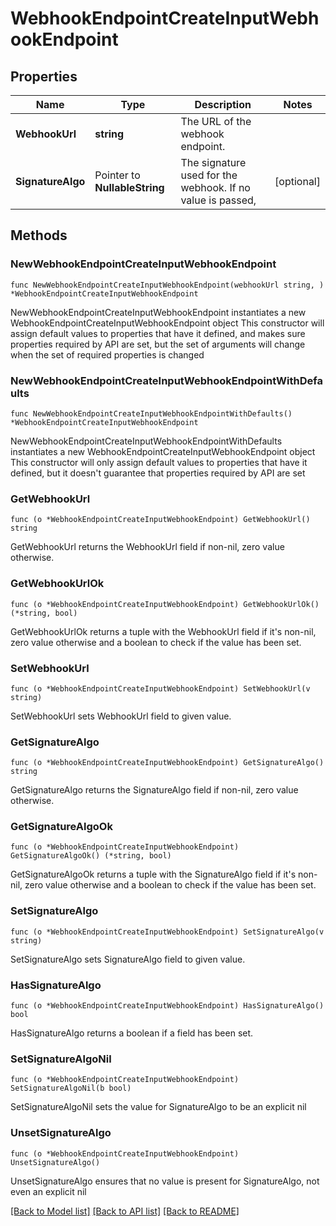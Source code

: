 # WebhookEndpointCreateInputWebhookEndpoint

## Properties

Name | Type | Description | Notes
------------ | ------------- | ------------- | -------------
**WebhookUrl** | **string** | The URL of the webhook endpoint. | 
**SignatureAlgo** | Pointer to **NullableString** | The signature used for the webhook. If no value is passed, | [optional] 

## Methods

### NewWebhookEndpointCreateInputWebhookEndpoint

`func NewWebhookEndpointCreateInputWebhookEndpoint(webhookUrl string, ) *WebhookEndpointCreateInputWebhookEndpoint`

NewWebhookEndpointCreateInputWebhookEndpoint instantiates a new WebhookEndpointCreateInputWebhookEndpoint object
This constructor will assign default values to properties that have it defined,
and makes sure properties required by API are set, but the set of arguments
will change when the set of required properties is changed

### NewWebhookEndpointCreateInputWebhookEndpointWithDefaults

`func NewWebhookEndpointCreateInputWebhookEndpointWithDefaults() *WebhookEndpointCreateInputWebhookEndpoint`

NewWebhookEndpointCreateInputWebhookEndpointWithDefaults instantiates a new WebhookEndpointCreateInputWebhookEndpoint object
This constructor will only assign default values to properties that have it defined,
but it doesn't guarantee that properties required by API are set

### GetWebhookUrl

`func (o *WebhookEndpointCreateInputWebhookEndpoint) GetWebhookUrl() string`

GetWebhookUrl returns the WebhookUrl field if non-nil, zero value otherwise.

### GetWebhookUrlOk

`func (o *WebhookEndpointCreateInputWebhookEndpoint) GetWebhookUrlOk() (*string, bool)`

GetWebhookUrlOk returns a tuple with the WebhookUrl field if it's non-nil, zero value otherwise
and a boolean to check if the value has been set.

### SetWebhookUrl

`func (o *WebhookEndpointCreateInputWebhookEndpoint) SetWebhookUrl(v string)`

SetWebhookUrl sets WebhookUrl field to given value.


### GetSignatureAlgo

`func (o *WebhookEndpointCreateInputWebhookEndpoint) GetSignatureAlgo() string`

GetSignatureAlgo returns the SignatureAlgo field if non-nil, zero value otherwise.

### GetSignatureAlgoOk

`func (o *WebhookEndpointCreateInputWebhookEndpoint) GetSignatureAlgoOk() (*string, bool)`

GetSignatureAlgoOk returns a tuple with the SignatureAlgo field if it's non-nil, zero value otherwise
and a boolean to check if the value has been set.

### SetSignatureAlgo

`func (o *WebhookEndpointCreateInputWebhookEndpoint) SetSignatureAlgo(v string)`

SetSignatureAlgo sets SignatureAlgo field to given value.

### HasSignatureAlgo

`func (o *WebhookEndpointCreateInputWebhookEndpoint) HasSignatureAlgo() bool`

HasSignatureAlgo returns a boolean if a field has been set.

### SetSignatureAlgoNil

`func (o *WebhookEndpointCreateInputWebhookEndpoint) SetSignatureAlgoNil(b bool)`

 SetSignatureAlgoNil sets the value for SignatureAlgo to be an explicit nil

### UnsetSignatureAlgo
`func (o *WebhookEndpointCreateInputWebhookEndpoint) UnsetSignatureAlgo()`

UnsetSignatureAlgo ensures that no value is present for SignatureAlgo, not even an explicit nil

[[Back to Model list]](../README.md#documentation-for-models) [[Back to API list]](../README.md#documentation-for-api-endpoints) [[Back to README]](../README.md)


